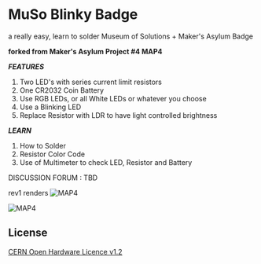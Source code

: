 # MuSo Blinky Badge
a really easy, learn to solder Museum of Solutions + Maker's Asylum Badge

**forked from Maker's Asylum Project #4 MAP4**


***FEATURES***

1. Two LED's with series current limit resistors
2. One CR2032 Coin Battery
3. Use RGB LEDs, or all White LEDs or whatever you choose
5. Use a Blinking LED
6. Replace Resistor with LDR to have light controlled brightness

***LEARN***

1. How to Solder
2. Resistor Color Code
3. Use of Multimeter to check LED, Resistor and Battery

DISCUSSION FORUM : TBD

rev1 renders
![MAP4](https://github.com/MakersAsylumIndia/MAP4/blob/master/kicad/images/MuSo_07.png)

![MAP4](https://github.com/MakersAsylumIndia/MAP4/blob/master/kicad/images/MuSo_08.png)


License
-------
[CERN Open Hardware Licence v1.2 ]

[CERN Open Hardware Licence v1.2 ]:http://www.ohwr.org/attachments/2388/cern_ohl_v_1_2.txt
